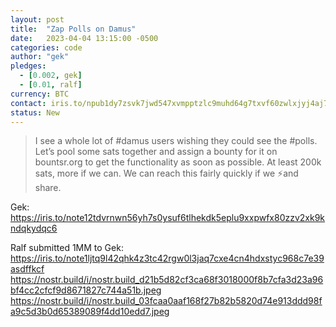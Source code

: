 ```yaml
---
layout: post
title:  "Zap Polls on Damus"
date:   2023-04-04 13:15:00 -0500
categories: code
author: "gek"
pledges:
  - [0.002, gek]
  - [0.01, ralf]
currency: BTC
contact: iris.to/npub1dy7zsvk7jwd547xvmpptzlc9muhd64g7txvf60zwlxjyj4aj78as6hljz5
status: New
---
```


> I see a whole lot of #damus users wishing they could see the #polls. 
> Let’s pool some sats together and assign a bounty for it on bountsr.org to get the functionality as soon as possible.
> At least 200k sats, more if we can. We can reach this fairly quickly if we ⚡️and share. 

Gek:
https://iris.to/note12tdvrnwn56yh7s0ysuf6tlhekdk5eplu9xxpwfx80zzv2xk9kndqkydqc6

Ralf submitted 1MM to Gek: 
https://iris.to/note1ljtq9l42qhk4z3tc42rgw0l3jaq7cxe4cn4hdxstyc968c7e39asdffkcf
https://nostr.build/i/nostr.build_d21b5d82cf3ca68f3018000f8b7cfa3d23a96bf4cc2cfcf9d8671827c744a51b.jpeg
https://nostr.build/i/nostr.build_03fcaa0aaf168f27b82b5820d74e913ddd98fa9c5d3b0d65389089f4dd10edd7.jpeg